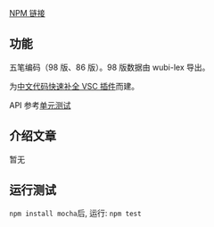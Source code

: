 [NPM 链接](https://www.npmjs.com/package/wubi-code-data)

## 功能

五笔编码（98 版、86 版）。98 版数据由 wubi-lex 导出。

为[中文代码快速补全 VSC 插件](https://marketplace.visualstudio.com/items?itemName=CodeInChinese.ChineseInputAssistant)而建。

API 参考[单元测试](https://github.com/program-in-chinese/npm-wubi-code-data/blob/master/test/)

## 介绍文章

暂无

## 运行测试

`npm install mocha`后, 运行: `npm test`

